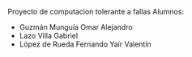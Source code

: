 Proyecto de computacion tolerante a fallas
Alumnos:
 - Guzmán Munguía Omar Alejandro
 - Lazo Villa Gabriel
 - López de Rueda Fernando Yaír Valentín
